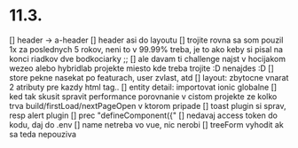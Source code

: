 # 11.3.
[] header -> a-header
[] header asi do layoutu
[] trojite rovna sa som pouzil 1x za poslednych 5 rokov, neni to v 99.99% treba, je to ako keby si pisal na konci riadkov dve bodkociarky ;;
    [] ale davam ti challenge najst v hocijakom wezeo alebo hybridlab projekte miesto kde treba trojite :D nenajdes :D
[] store pekne nasekat po featurach, user zvlast, atd
[] layout: zbytocne vnarat 2 atributy pre kazdy html tag..
[] entity detail: importovat ionic globalne
    [] ked tak skusit spravit performance porovnanie v cistom projekte ze kolko trva build/firstLoad/nextPageOpen v ktorom pripade
[] toast plugin si sprav, resp alert plugin
[] prec "defineComponent({"
[] nedavaj access token do kodu, daj do .env
[] name netreba vo vue, nic nerobi
[] treeForm vyhodit ak sa teda nepouziva







